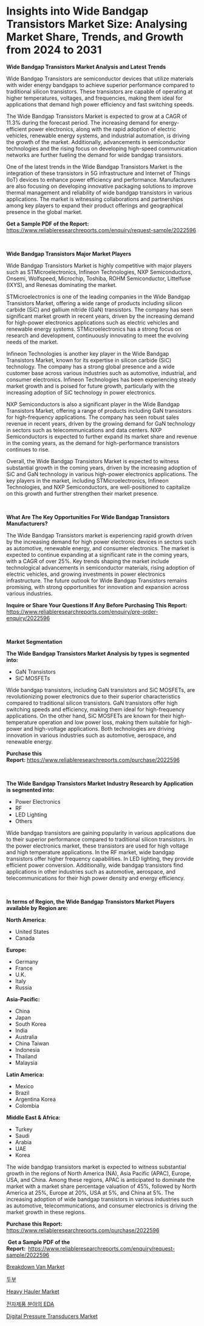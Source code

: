 <p><h1>Insights into Wide Bandgap Transistors Market Size: Analysing Market Share, Trends, and Growth from 2024 to 2031</h1></p><p><strong>Wide Bandgap Transistors Market Analysis and Latest Trends</strong></p>
<p><p>Wide Bandgap Transistors are semiconductor devices that utilize materials with wider energy bandgaps to achieve superior performance compared to traditional silicon transistors. These transistors are capable of operating at higher temperatures, voltages, and frequencies, making them ideal for applications that demand high power efficiency and fast switching speeds.</p><p>The Wide Bandgap Transistors Market is expected to grow at a CAGR of 11.3% during the forecast period. The increasing demand for energy-efficient power electronics, along with the rapid adoption of electric vehicles, renewable energy systems, and industrial automation, is driving the growth of the market. Additionally, advancements in semiconductor technologies and the rising focus on developing high-speed communication networks are further fueling the demand for wide bandgap transistors.</p><p>One of the latest trends in the Wide Bandgap Transistors Market is the integration of these transistors in 5G infrastructure and Internet of Things (IoT) devices to enhance power efficiency and performance. Manufacturers are also focusing on developing innovative packaging solutions to improve thermal management and reliability of wide bandgap transistors in various applications. The market is witnessing collaborations and partnerships among key players to expand their product offerings and geographical presence in the global market.</p></p>
<p><strong>Get a Sample PDF of the Report:&nbsp;</strong> <a href="https://www.reliableresearchreports.com/enquiry/request-sample/2022596">https://www.reliableresearchreports.com/enquiry/request-sample/2022596</a></p>
<p>&nbsp;</p>
<p><strong>Wide Bandgap Transistors Major Market Players</strong></p>
<p><p>Wide Bandgap Transistors Market is highly competitive with major players such as STMicroelectronics, Infineon Technologies, NXP Semiconductors, Onsemi, Wolfspeed, Microchip, Toshiba, ROHM Semiconductor, Littelfuse (IXYS), and Renesas dominating the market.</p><p>STMicroelectronics is one of the leading companies in the Wide Bandgap Transistors Market, offering a wide range of products including silicon carbide (SiC) and gallium nitride (GaN) transistors. The company has seen significant market growth in recent years, driven by the increasing demand for high-power electronics applications such as electric vehicles and renewable energy systems. STMicroelectronics has a strong focus on research and development, continuously innovating to meet the evolving needs of the market.</p><p>Infineon Technologies is another key player in the Wide Bandgap Transistors Market, known for its expertise in silicon carbide (SiC) technology. The company has a strong global presence and a wide customer base across various industries such as automotive, industrial, and consumer electronics. Infineon Technologies has been experiencing steady market growth and is poised for future growth, particularly with the increasing adoption of SiC technology in power electronics.</p><p>NXP Semiconductors is also a significant player in the Wide Bandgap Transistors Market, offering a range of products including GaN transistors for high-frequency applications. The company has seen robust sales revenue in recent years, driven by the growing demand for GaN technology in sectors such as telecommunications and data centers. NXP Semiconductors is expected to further expand its market share and revenue in the coming years, as the demand for high-performance transistors continues to rise.</p><p>Overall, the Wide Bandgap Transistors Market is expected to witness substantial growth in the coming years, driven by the increasing adoption of SiC and GaN technology in various high-power electronics applications. The key players in the market, including STMicroelectronics, Infineon Technologies, and NXP Semiconductors, are well-positioned to capitalize on this growth and further strengthen their market presence.</p></p>
<p>&nbsp;</p>
<p><strong>What Are The Key Opportunities For Wide Bandgap Transistors Manufacturers?</strong></p>
<p><p>The Wide Bandgap Transistors market is experiencing rapid growth driven by the increasing demand for high power electronic devices in sectors such as automotive, renewable energy, and consumer electronics. The market is expected to continue expanding at a significant rate in the coming years, with a CAGR of over 25%. Key trends shaping the market include technological advancements in semiconductor materials, rising adoption of electric vehicles, and growing investments in power electronics infrastructure. The future outlook for Wide Bandgap Transistors remains promising, with strong opportunities for innovation and expansion across various industries.</p></p>
<p><strong>Inquire or Share Your Questions If Any Before Purchasing This Report:</strong> <a href="https://www.reliableresearchreports.com/enquiry/pre-order-enquiry/2022596">https://www.reliableresearchreports.com/enquiry/pre-order-enquiry/2022596</a></p>
<p>&nbsp;</p>
<p><strong>Market Segmentation</strong></p>
<p><strong>The Wide Bandgap Transistors Market Analysis by types is segmented into:</strong></p>
<p><ul><li>GaN Transistors</li><li>SiC MOSFETs</li></ul></p>
<p><p>Wide bandgap transistors, including GaN transistors and SiC MOSFETs, are revolutionizing power electronics due to their superior characteristics compared to traditional silicon transistors. GaN transistors offer high switching speeds and efficiency, making them ideal for high-frequency applications. On the other hand, SiC MOSFETs are known for their high-temperature operation and low power loss, making them suitable for high-power and high-voltage applications. Both technologies are driving innovation in various industries such as automotive, aerospace, and renewable energy.</p></p>
<p><strong>Purchase this Report:&nbsp;</strong><a href="https://www.reliableresearchreports.com/purchase/2022596">https://www.reliableresearchreports.com/purchase/2022596</a></p>
<p>&nbsp;</p>
<p><strong>The Wide Bandgap Transistors Market Industry Research by Application is segmented into:</strong></p>
<p><ul><li>Power Electronics</li><li>RF</li><li>LED Lighting</li><li>Others</li></ul></p>
<p><p>Wide bandgap transistors are gaining popularity in various applications due to their superior performance compared to traditional silicon transistors. In the power electronics market, these transistors are used for high voltage and high temperature applications. In the RF market, wide bandgap transistors offer higher frequency capabilities. In LED lighting, they provide efficient power conversion. Additionally, wide bandgap transistors find applications in other industries such as automotive, aerospace, and telecommunications for their high power density and energy efficiency.</p></p>
<p>&nbsp;</p>
<p><strong>In terms of Region, the Wide Bandgap Transistors Market Players available by Region are:</strong></p>
<p>
    <p> <strong> North America: </strong>
        <ul>
            <li>United States</li>
            <li>Canada</li>
        </ul>
        </p> 
    <p> <strong> Europe: </strong>
        <ul>
            <li>Germany</li>
            <li>France</li>
            <li>U.K.</li>
            <li>Italy</li>
            <li>Russia</li>
        </ul>
        </p> 
    <p> <strong> Asia-Pacific: </strong>
        <ul>
            <li>China</li>
            <li>Japan</li>
            <li>South Korea</li>
            <li>India</li>
            <li>Australia</li>
            <li>China Taiwan</li>
            <li>Indonesia</li>
            <li>Thailand</li>
            <li>Malaysia</li>
        </ul>
        </p> 
    <p> <strong> Latin America: </strong>
        <ul>
            <li>Mexico</li>
            <li>Brazil</li>
            <li>Argentina Korea</li>
            <li>Colombia</li>
        </ul>
        </p> 
    <p> <strong> Middle East & Africa: </strong>
        <ul>
            <li>Turkey</li>
            <li>Saudi</li>
            <li>Arabia</li>
            <li>UAE</li>
            <li>Korea</li>
        </ul>
    </p>
    </p>
<p><p>The wide bandgap transistors market is expected to witness substantial growth in the regions of North America (NA), Asia Pacific (APAC), Europe, USA, and China. Among these regions, APAC is anticipated to dominate the market with a market share percentage valuation of 45%, followed by North America at 25%, Europe at 20%, USA at 5%, and China at 5%. The increasing adoption of wide bandgap transistors in various industries such as automotive, telecommunications, and consumer electronics is driving the market growth in these regions.</p></p>
<p><strong>Purchase this Report: </strong><a href="https://www.reliableresearchreports.com/purchase/2022596">https://www.reliableresearchreports.com/purchase/2022596</a></p>
<p>&nbsp;<strong>Get a Sample PDF of the Report:&nbsp;&nbsp;</strong><a href="https://www.reliableresearchreports.com/enquiry/request-sample/2022596">https://www.reliableresearchreports.com/enquiry/request-sample/2022596</a></p>
<p><strong></strong></p>
<p><p><a href="https://issuu.com/reportprime-2/docs/breakdown-van-market-size-2030.pptx">Breakdown Van Market</a></p><p><a href="https://medium.com/@marchall15/%EB%91%90%EB%B6%80-%EC%8B%9C%EC%9E%A5-%EA%B7%9C%EB%AA%A8-%EB%B0%8F-%EC%8B%9C%EC%9E%A5-%EB%8F%99%ED%96%A5-%EC%99%84%EC%A0%84%ED%95%9C-%EC%82%B0%EC%97%85-%EA%B0%9C%EC%9A%94-2024%EB%85%84%EB%B6%80%ED%84%B0-2031%EB%85%84-86428abc9b2e">두부</a></p><p><a href="https://issuu.com/reportprime-2/docs/heavy-hauler-market-size-2030.pptx">Heavy Hauler Market</a></p><p><a href="https://medium.com/@twix678568/%EC%A0%84%EC%9E%90-%EC%8B%9C%EC%9E%A5%EC%97%90%EC%84%9C%EC%9D%98-eda-%EC%8B%9C%EC%9E%A5-%EC%A0%90%EC%9C%A0%EC%9C%A8-%EC%8B%9C%EC%9E%A5-%EB%8F%99%ED%96%A5-%EB%B0%8F-%EB%AF%B8%EB%9E%98-%EC%84%B1%EC%9E%A5-%ED%83%90%EC%83%89-d84ee24405c5">전자제품 분야의 EDA</a></p><p><a href="https://github.com/derrinmiltonellis35gcl/Market-Research-Report-List-2/blob/main/digital-pressure-transducers-market.md">Digital Pressure Transducers Market</a></p></p>